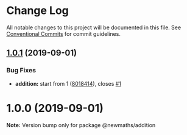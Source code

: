 # Change Log

All notable changes to this project will be documented in this file.
See [Conventional Commits](https://conventionalcommits.org) for commit guidelines.

## [1.0.1](https://github.com/cds-amal/lerna-playground/compare/@newmaths/addition@1.0.0...@newmaths/addition@1.0.1) (2019-09-01)


### Bug Fixes

* **addition:** start from 1 ([8018414](https://github.com/cds-amal/lerna-playground/commit/8018414)), closes [#1](https://github.com/cds-amal/lerna-playground/issues/1)





# 1.0.0 (2019-09-01)

**Note:** Version bump only for package @newmaths/addition
